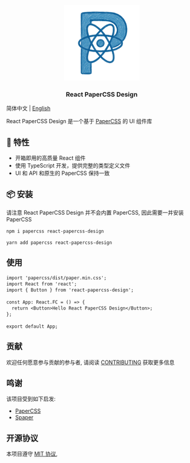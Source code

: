 <p align="center">
  <a href="https://hacker0limbo.github.io/react-papercss-design" target="_blank">
    <img alt="React PaperCSS Design Logo" width="200" src="./public/favicon.png" />
  </a>

  <h3 align="center">React PaperCSS Design</h3>
</p>

简体中文 | [English](./README.md)

React PaperCSS Design 是一个基于 [PaperCSS](https://getpapercss.com) 的 UI 组件库

## 🎉 特性

- 开箱即用的高质量 React 组件
- 使用 TypeScript 开发，提供完整的类型定义文件
- UI 和 API 和原生的 PaperCSS 保持一致

## 📦 安装

请注意 React PaperCSS Design 并不会内置 PaperCSS, 因此需要一并安装 PaperCSS

```shell
npm i papercss react-papercss-design
```

```shell
yarn add papercss react-papercss-design
```

## 使用

```tsx
import 'papercss/dist/paper.min.css';
import React from 'react';
import { Button } from 'react-papercss-design';

const App: React.FC = () => {
  return <Button>Hello React PaperCSS Design</Button>;
};

export default App;
```

## 贡献

欢迎任何愿意参与贡献的参与者, 请阅读 [CONTRIBUTING](./CONTRIBUTING.md) 获取更多信息

## 鸣谢

该项目受到如下启发:

- [PaperCSS](https://getpapercss.com)
- [Spaper](https://oli8.github.io/spaper/)

## 开源协议

本项目遵守 [MIT 协议](./LICENSE),
